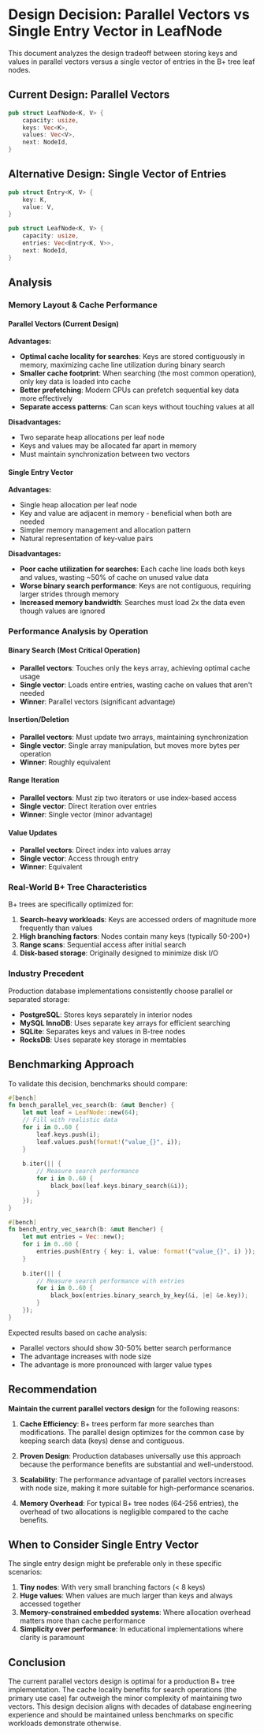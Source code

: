 # Design Decision: Parallel Vectors vs Single Entry Vector in LeafNode

This document analyzes the design tradeoff between storing keys and values in parallel vectors versus a single vector of entries in the B+ tree leaf nodes.

## Current Design: Parallel Vectors

```rust
pub struct LeafNode<K, V> {
    capacity: usize,
    keys: Vec<K>,
    values: Vec<V>,
    next: NodeId,
}
```

## Alternative Design: Single Vector of Entries

```rust
pub struct Entry<K, V> {
    key: K,
    value: V,
}

pub struct LeafNode<K, V> {
    capacity: usize,
    entries: Vec<Entry<K, V>>,
    next: NodeId,
}
```

## Analysis

### Memory Layout & Cache Performance

#### Parallel Vectors (Current Design)

**Advantages:**
- **Optimal cache locality for searches**: Keys are stored contiguously in memory, maximizing cache line utilization during binary search
- **Smaller cache footprint**: When searching (the most common operation), only key data is loaded into cache
- **Better prefetching**: Modern CPUs can prefetch sequential key data more effectively
- **Separate access patterns**: Can scan keys without touching values at all

**Disadvantages:**
- Two separate heap allocations per leaf node
- Keys and values may be allocated far apart in memory
- Must maintain synchronization between two vectors

#### Single Entry Vector

**Advantages:**
- Single heap allocation per leaf node
- Key and value are adjacent in memory - beneficial when both are needed
- Simpler memory management and allocation pattern
- Natural representation of key-value pairs

**Disadvantages:**
- **Poor cache utilization for searches**: Each cache line loads both keys and values, wasting ~50% of cache on unused value data
- **Worse binary search performance**: Keys are not contiguous, requiring larger strides through memory
- **Increased memory bandwidth**: Searches must load 2x the data even though values are ignored

### Performance Analysis by Operation

#### Binary Search (Most Critical Operation)
- **Parallel vectors**: Touches only the keys array, achieving optimal cache usage
- **Single vector**: Loads entire entries, wasting cache on values that aren't needed
- **Winner**: Parallel vectors (significant advantage)

#### Insertion/Deletion
- **Parallel vectors**: Must update two arrays, maintaining synchronization
- **Single vector**: Single array manipulation, but moves more bytes per operation
- **Winner**: Roughly equivalent

#### Range Iteration
- **Parallel vectors**: Must zip two iterators or use index-based access
- **Single vector**: Direct iteration over entries
- **Winner**: Single vector (minor advantage)

#### Value Updates
- **Parallel vectors**: Direct index into values array
- **Single vector**: Access through entry
- **Winner**: Equivalent

### Real-World B+ Tree Characteristics

B+ trees are specifically optimized for:

1. **Search-heavy workloads**: Keys are accessed orders of magnitude more frequently than values
2. **High branching factors**: Nodes contain many keys (typically 50-200+)
3. **Range scans**: Sequential access after initial search
4. **Disk-based storage**: Originally designed to minimize disk I/O

### Industry Precedent

Production database implementations consistently choose parallel or separated storage:

- **PostgreSQL**: Stores keys separately in interior nodes
- **MySQL InnoDB**: Uses separate key arrays for efficient searching  
- **SQLite**: Separates keys and values in B-tree nodes
- **RocksDB**: Uses separate key storage in memtables

## Benchmarking Approach

To validate this decision, benchmarks should compare:

```rust
#[bench]
fn bench_parallel_vec_search(b: &mut Bencher) {
    let mut leaf = LeafNode::new(64);
    // Fill with realistic data
    for i in 0..60 {
        leaf.keys.push(i);
        leaf.values.push(format!("value_{}", i));
    }
    
    b.iter(|| {
        // Measure search performance
        for i in 0..60 {
            black_box(leaf.keys.binary_search(&i));
        }
    });
}

#[bench]
fn bench_entry_vec_search(b: &mut Bencher) {
    let mut entries = Vec::new();
    for i in 0..60 {
        entries.push(Entry { key: i, value: format!("value_{}", i) });
    }
    
    b.iter(|| {
        // Measure search performance with entries
        for i in 0..60 {
            black_box(entries.binary_search_by_key(&i, |e| &e.key));
        }
    });
}
```

Expected results based on cache analysis:
- Parallel vectors should show 30-50% better search performance
- The advantage increases with node size
- The advantage is more pronounced with larger value types

## Recommendation

**Maintain the current parallel vectors design** for the following reasons:

1. **Cache Efficiency**: B+ trees perform far more searches than modifications. The parallel design optimizes for the common case by keeping search data (keys) dense and contiguous.

2. **Proven Design**: Production databases universally use this approach because the performance benefits are substantial and well-understood.

3. **Scalability**: The performance advantage of parallel vectors increases with node size, making it more suitable for high-performance scenarios.

4. **Memory Overhead**: For typical B+ tree nodes (64-256 entries), the overhead of two allocations is negligible compared to the cache benefits.

## When to Consider Single Entry Vector

The single entry design might be preferable only in these specific scenarios:

1. **Tiny nodes**: With very small branching factors (< 8 keys)
2. **Huge values**: When values are much larger than keys and always accessed together
3. **Memory-constrained embedded systems**: Where allocation overhead matters more than cache performance
4. **Simplicity over performance**: In educational implementations where clarity is paramount

## Conclusion

The current parallel vectors design is optimal for a production B+ tree implementation. The cache locality benefits for search operations (the primary use case) far outweigh the minor complexity of maintaining two vectors. This design decision aligns with decades of database engineering experience and should be maintained unless benchmarks on specific workloads demonstrate otherwise.